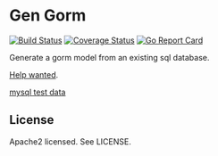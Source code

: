# Gen Gorm
[![Build Status](https://travis-ci.org/kmulvey/gen-gorm.svg?branch=master)](https://travis-ci.org/kmulvey/gen-gorm)
[![Coverage Status](https://coveralls.io/repos/github/kmulvey/gen-gorm/badge.svg?branch=master)](https://coveralls.io/github/kmulvey/gen-gorm?branch=master)
[![Go Report Card](https://goreportcard.com/badge/github.com/kmulvey/gen-gorm)](https://goreportcard.com/report/github.com/kmulvey/gen-gorm)

Generate a gorm model from an existing sql database.

[Help wanted](https://github.com/kmulvey/gen-gorm/issues).

[mysql test data](https://dev.mysql.com/doc/sakila/en/)

## License

Apache2 licensed. See LICENSE.
